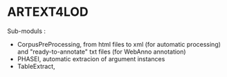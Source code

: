 # ARTEXT4LOD
Sub-moduls :
- CorpusPreProcessing, from html files to xml (for automatic processing) and "ready-to-annotate" txt files (for WebAnno annotation)
- PHASEI, automatic extracion of argument instances
- TableExtract, 
